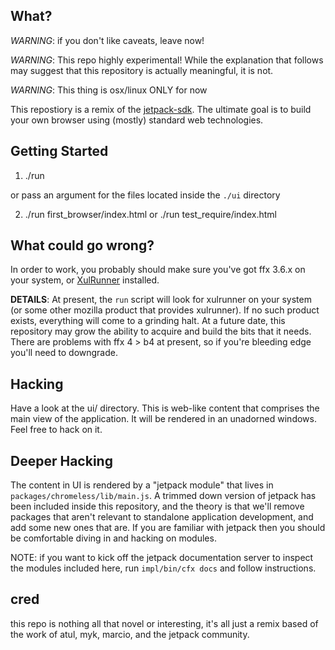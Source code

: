 ## What?

*WARNING*: if you don't like caveats, leave now!

*WARNING*: This repo highly experimental!  While the explanation that follows may suggest
that this repository is actually meaningful, it is not.

*WARNING*: This thing is osx/linux ONLY for now

This repostiory is a remix of the [jetpack-sdk](http://github.com/mozillalabs/jetpack-sdk).  The
ultimate goal is to build your own browser using (mostly) standard web technologies.

## Getting Started

1. ./run

or pass an argument for the files located inside the `./ui` directory

2. ./run first_browser/index.html or ./run test_require/index.html

## What could go wrong?

In order to work, you probably should make sure you've got ffx 3.6.x
on your system, or [XulRunner](https://developer.mozilla.org/en/XULRunner) installed. 

**DETAILS**: At present, the `run` script will look for xulrunner on your system
(or some other mozilla product that provides xulrunner).  If no such
product exists, everything will come to a grinding halt.  At a future
date, this repository may grow the ability to acquire and build the
bits that it needs.  There are problems with ffx 4 > b4 at present, so 
if you're bleeding edge you'll need to downgrade.

## Hacking

Have a look at the ui/ directory.  This is web-like content that
comprises the main view of the application. It will be rendered in an
unadorned windows. Feel free to hack on it.

## Deeper Hacking

The content in UI is rendered by a "jetpack module" that lives in
`packages/chromeless/lib/main.js`.  A trimmed down version of jetpack has been
included inside this repository, and the theory is that we'll remove
packages that aren't relevant to standalone application development,
and add some new ones that are. If you are familiar with jetpack then
you should be comfortable diving in and hacking on modules.

NOTE: if you want to kick off the jetpack documentation server to
inspect the modules included here, run `impl/bin/cfx docs` and follow
instructions.

## cred

this repo is nothing all that novel or interesting, it's all just a remix
based of the work of atul, myk, marcio, and the jetpack community.




